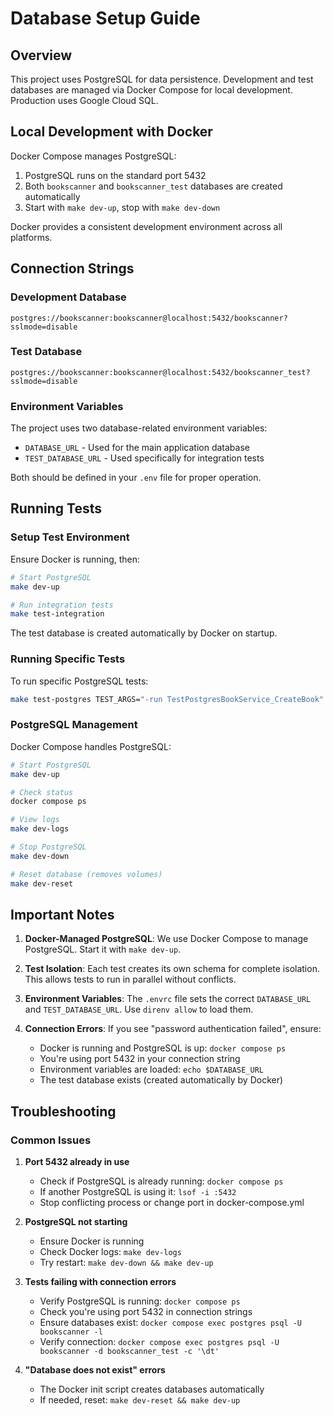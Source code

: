 # Database Setup Guide

## Overview

This project uses PostgreSQL for data persistence. Development and test databases are managed via Docker Compose for local development. Production uses Google Cloud SQL.

## Local Development with Docker

Docker Compose manages PostgreSQL:
1. PostgreSQL runs on the standard port 5432
2. Both `bookscanner` and `bookscanner_test` databases are created automatically
3. Start with `make dev-up`, stop with `make dev-down`

Docker provides a consistent development environment across all platforms.

## Connection Strings

### Development Database
```
postgres://bookscanner:bookscanner@localhost:5432/bookscanner?sslmode=disable
```

### Test Database
```
postgres://bookscanner:bookscanner@localhost:5432/bookscanner_test?sslmode=disable
```

### Environment Variables

The project uses two database-related environment variables:
- `DATABASE_URL` - Used for the main application database
- `TEST_DATABASE_URL` - Used specifically for integration tests

Both should be defined in your `.env` file for proper operation.

## Running Tests

### Setup Test Environment

Ensure Docker is running, then:

```bash
# Start PostgreSQL
make dev-up

# Run integration tests
make test-integration
```

The test database is created automatically by Docker on startup.

### Running Specific Tests

To run specific PostgreSQL tests:
```bash
make test-postgres TEST_ARGS="-run TestPostgresBookService_CreateBook"
```

### PostgreSQL Management

Docker Compose handles PostgreSQL:

```bash
# Start PostgreSQL
make dev-up

# Check status
docker compose ps

# View logs
make dev-logs

# Stop PostgreSQL
make dev-down

# Reset database (removes volumes)
make dev-reset
```

## Important Notes

1. **Docker-Managed PostgreSQL**: We use Docker Compose to manage PostgreSQL. Start it with `make dev-up`.

2. **Test Isolation**: Each test creates its own schema for complete isolation. This allows tests to run in parallel without conflicts.

3. **Environment Variables**: The `.envrc` file sets the correct `DATABASE_URL` and `TEST_DATABASE_URL`. Use `direnv allow` to load them.

4. **Connection Errors**: If you see "password authentication failed", ensure:
   - Docker is running and PostgreSQL is up: `docker compose ps`
   - You're using port 5432 in your connection string
   - Environment variables are loaded: `echo $DATABASE_URL`
   - The test database exists (created automatically by Docker)

## Troubleshooting

### Common Issues

1. **Port 5432 already in use**
   - Check if PostgreSQL is already running: `docker compose ps`
   - If another PostgreSQL is using it: `lsof -i :5432`
   - Stop conflicting process or change port in docker-compose.yml

2. **PostgreSQL not starting**
   - Ensure Docker is running
   - Check Docker logs: `make dev-logs`
   - Try restart: `make dev-down && make dev-up`

3. **Tests failing with connection errors**
   - Verify PostgreSQL is running: `docker compose ps`
   - Check you're using port 5432 in connection strings
   - Ensure databases exist: `docker compose exec postgres psql -U bookscanner -l`
   - Verify connection: `docker compose exec postgres psql -U bookscanner -d bookscanner_test -c '\dt'`

4. **"Database does not exist" errors**
   - The Docker init script creates databases automatically
   - If needed, reset: `make dev-reset && make dev-up`
